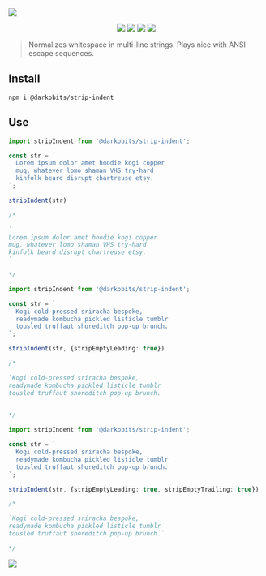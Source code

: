 <a href="#top" id="top">
  <img src="https://user-images.githubusercontent.com/441546/62420419-b7da1700-b646-11e9-9d0d-c7aac9e2146d.png" style="max-width: 100%;">
</a>
<p align="center">
  <a href="https://www.npmjs.com/package/@darkobits/strip-indent"><img src="https://img.shields.io/npm/v/@darkobits/strip-indent.svg?style=flat-square"></a>
  <a href="https://github.com/darkobits/strip-indent/actions"><img src="https://img.shields.io/endpoint?url=https://aws.frontlawn.net/ga-shields/darkobits/strip-indent&style=flat-square"></a>
  <a href="https://www.codacy.com/app/darkobits/strip-indent"><img src="https://img.shields.io/codacy/coverage/7107d25365a14f5e8fa80b8e4d3fc4ca.svg?style=flat-square"></a>
  <a href="https://david-dm.org/darkobits/strip-indent.svg?style=flat-square"></a>
  <a href="https://conventionalcommits.org"><img src="https://img.shields.io/badge/conventional%20commits-1.0.0-FB5E85.svg?style=flat-square"></a>
</p>

> Normalizes whitespace in multi-line strings. Plays nice with ANSI escape sequences.

## Install

```
npm i @darkobits/strip-indent
```

## Use

```ts
import stripIndent from '@darkobits/strip-indent';

const str = `
  Lorem ipsum dolor amet hoodie kogi copper
  mug, whatever lomo shaman VHS try-hard
  kinfolk beard disrupt chartreuse etsy.
`;

stripIndent(str)

/*

`
Lorem ipsum dolor amet hoodie kogi copper
mug, whatever lomo shaman VHS try-hard
kinfolk beard disrupt chartreuse etsy.
`

*/
```

```ts
import stripIndent from '@darkobits/strip-indent';

const str = `
  Kogi cold-pressed sriracha bespoke,
  readymade kombucha pickled listicle tumblr
  tousled truffaut shoreditch pop-up brunch.
`;

stripIndent(str, {stripEmptyLeading: true})

/*

`Kogi cold-pressed sriracha bespoke,
readymade kombucha pickled listicle tumblr
tousled truffaut shoreditch pop-up brunch.
`

*/
```

```ts
import stripIndent from '@darkobits/strip-indent';

const str = `
  Kogi cold-pressed sriracha bespoke,
  readymade kombucha pickled listicle tumblr
  tousled truffaut shoreditch pop-up brunch.
`;

stripIndent(str, {stripEmptyLeading: true, stripEmptyTrailing: true})

/*

`Kogi cold-pressed sriracha bespoke,
readymade kombucha pickled listicle tumblr
tousled truffaut shoreditch pop-up brunch.`

*/
```

<a href="#top">
  <img src="https://user-images.githubusercontent.com/441546/69777002-41ac7380-1153-11ea-85a4-88184f8c9975.png" style="max-width: 100%;">
</a>
